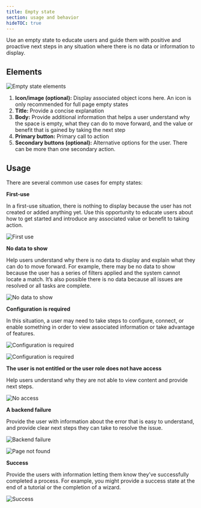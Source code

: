 ```yaml
---
title: Empty state
section: usage and behavior
hideTOC: true
---
```

Use an empty state to educate users and guide them with positive and proactive next steps in any situation where there is no data or information to display.

## Elements

![Empty state elements](./img/emptystate-elements.png)

1. **Icon/image (optional):** Display associated object icons here. An icon is only recommended for full page empty states
2. **Title:** Provide a concise explanation
3. **Body:** Provide additional information that helps a user understand why the space is empty, what they can do to move forward, and the value or benefit that is gained by taking the next step
4. **Primary button:** Primary call to action
5. **Secondary buttons (optional):**  Alternative options for the user. There can be more than one secondary action.

## Usage
There are several common use cases for empty states:

**First-use**

In a first-use situation, there is nothing to display because the user has not created or added anything yet. Use this opportunity to educate users about how to get started and introduce any associated value or benefit to taking action.

![First use](./img/firstuse.png)

**No data to show**

Help users understand why there is no data to display and explain what they can do to move forward. For example, there may be no data to show because the user has a series of filters applied and the system cannot locate a match. It’s also possible there is no data because all issues are resolved or all tasks are complete.

![No data to show](./img/noresultsfound.png)

**Configuration is required**

In this situation, a user may need to take steps to configure, connect, or enable something in order to view associated information or take advantage of features.

![Configuration is required](./img/config.png)

![Configuration is required](./img/config2.png)

**The user is not entitled or the user role does not have access**

Help users understand why they are not able to view content and provide next steps.

![No access](./img/access-denied.png)

**A backend failure**

Provide the user with information about the error that is easy to understand, and provide clear next steps they can take to resolve the issue.

![Backend failure](./img/backend-fail.png)

![Page not found](./img/page_not_found.png)

**Success**

Provide the users with information letting them know they’ve successfully completed a process. For example, you might provide a success state at the end of a tutorial or the completion of a wizard.

![Success](./img/success.png)

<!-- ## Variations

Empty states are most commonly presented in data lists, data tables, card views, or as a full page.

*In a data list*
![Data list](./img/emptystate-datalist.png)

*In a small card*
![Small card](./img/emptystate-card.png)

*In a large card*
![Large card](./img/emptystate-lgcard.png)

*In a full screen*
![Full screen](./img/emptystate-fullscreen.png)-->
